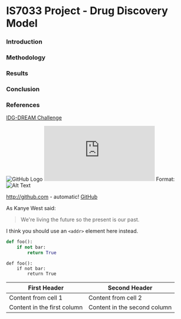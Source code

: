 # IS7033 Project - Drug Discovery Model

### Introduction

### Methodology

### Results

### Conclusion

### References

[IDG-DREAM Challenge](https://www.synapse.org/#!Synapse:syn15667962)


![GitHub Logo](/images/logo.png)
![Second logo](https://www.kisspng.com/png-computer-icons-github-github-logo-save-icon-format-611369/download-png.html)
Format: ![Alt Text](url)



http://github.com - automatic!
[GitHub](http://github.com)



As Kanye West said:

> We're living the future so
> the present is our past.



I think you should use an
`<addr>` element here instead.



```python
def foo():
    if not bar:
        return True
```


    def foo():
        if not bar:
            return True


First Header | Second Header
------------ | -------------
Content from cell 1 | Content from cell 2
Content in the first column | Content in the second column
